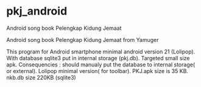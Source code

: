 # pkj_android
Android song book Pelengkap Kidung Jemaat

Android song book Pelengkap Kidung Jemaat from Yamuger

This program for Android smartphone minimal android version 21 (Lolipop). With database sqlite3 put in internal storage (pkj.db). Targeted small size apk. Consequencies : should manualy put the database to internal storage( or external). Lolipop minimal version( for toolbar). PKJ.apk size is 35 KB. nkb.db size 220KB (sqlite3)
